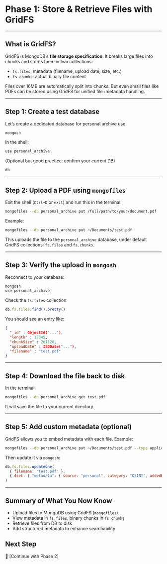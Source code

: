 # Phase 1: Store & Retrieve Files with GridFS

---

## What is GridFS?

GridFS is MongoDB’s **file storage specification**. It breaks large files into chunks and stores them in two collections:

* `fs.files`: metadata (filename, upload date, size, etc.)
* `fs.chunks`: actual binary file content

Files over 16MB are automatically split into chunks. But even small files like PDFs can be stored using GridFS for unified file+metadata handling.

---

## Step 1: Create a test database

Let’s create a dedicated database for personal archive use.

```bash
mongosh
```

In the shell:

```js
use personal_archive
```

(Optional but good practice: confirm your current DB)

```js
db
```

---

## Step 2: Upload a PDF using `mongofiles`

Exit the shell (`Ctrl+D` or `exit`) and run this in the terminal:

```bash
mongofiles --db personal_archive put /full/path/to/your/document.pdf
```

Example:

```bash
mongofiles --db personal_archive put ~/Documents/test.pdf
```

This uploads the file to the `personal_archive` database, under default GridFS collections: `fs.files` and `fs.chunks`.

---

## Step 3: Verify the upload in `mongosh`

Reconnect to your database:

```bash
mongosh
use personal_archive
```

Check the `fs.files` collection:

```js
db.fs.files.find().pretty()
```

You should see an entry like:

```json
{
  "_id" : ObjectId("..."),
  "length" : 12345,
  "chunkSize" : 261120,
  "uploadDate" : ISODate("..."),
  "filename" : "test.pdf"
}
```

---

## Step 4: Download the file back to disk

In the terminal:

```bash
mongofiles --db personal_archive get test.pdf
```

It will save the file to your current directory.

---

## Step 5: Add custom metadata (optional)

GridFS allows you to embed metadata with each file. Example:

```bash
mongofiles --db personal_archive put ~/Documents/test.pdf --type application/pdf
```

Then update it via `mongosh`:

```js
db.fs.files.updateOne(
  { filename: "test.pdf" },
  { $set: { "metadata": { source: "personal", category: "OSINT", addedBy: "you" } } }
)
```

---

## Summary of What You Now Know

* Upload files to MongoDB using GridFS (`mongofiles`)
* View metadata in `fs.files`, binary chunks in `fs.chunks`
* Retrieve files from DB to disk
* Add structured metadata to enhance searchability

## Next Step

🚀 [Continue with Phase 2]
